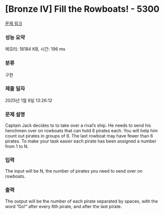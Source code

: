 # [Bronze IV] Fill the Rowboats! - 5300 

[문제 링크](https://www.acmicpc.net/problem/5300) 

### 성능 요약

메모리: 18184 KB, 시간: 196 ms

### 분류

구현

### 제출 일자

2025년 1월 9일 13:26:12

### 문제 설명

<p>Captain Jack decides to to take over a rival’s ship. He needs to send his henchmen over on rowboats that can hold 6 pirates each. You will help him count out pirates in groups of 6. The last rowboat may have fewer than 6 pirates. To make your task easier each pirate has been assigned a number from 1 to N.</p>

### 입력 

 <p>The input will be N, the number of pirates you need to send over on rowboats.</p>

### 출력 

 <p>The output will be the number of each pirate separated by spaces, with the word ”Go!” after every 6th pirate, and after the last pirate.</p>

